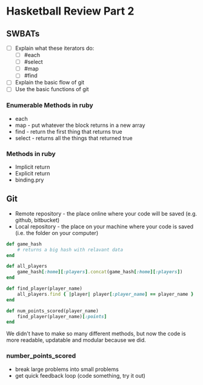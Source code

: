 # Hasketball Review Part 2

## SWBATs
- [ ] Explain what these iterators do:
    - [ ] #each
    - [ ] #select
    - [ ] #map
    - [ ] #find
- [ ] Explain the basic flow of git
- [ ] Use the basic functions of git

### Enumerable Methods in ruby
* each
* map - put whatever the block returns in a new array
* find - return the first thing that returns true 
* select - returns all the things that returned true

### Methods in ruby
* Implicit return
* Explicit return
* binding.pry

## Git

* Remote repository - the place online where your code will be saved (e.g. github, bitbucket)
* Local repository - the place on your machine where your code is saved (i.e. the folder on your computer)

```ruby
def game_hash
    # returns a big hash with relavant data
end

def all_players
    game_hash[:home][:players].concat(game_hash[:home][:players])
end

def find_player(player_name)
    all_players.find { |player| player[:player_name] == player_name }
end

def num_points_scored(player_name)
    find_player(player_name)[:points]
end
```
We didn't have to make so many different methods, but now the code is more readable, updatable and modular because we did.

### number_points_scored
* break large problems into small problems
* get quick feedback loop (code something, try it out)
